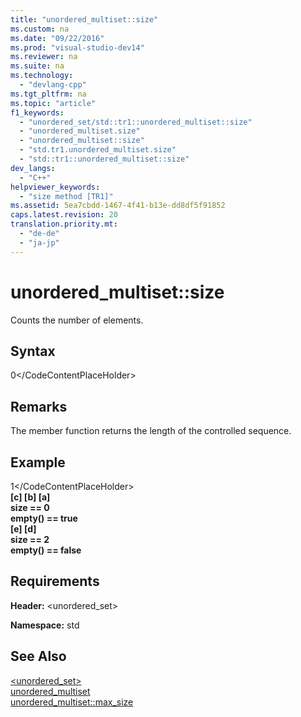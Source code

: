 ```yaml
---
title: "unordered_multiset::size"
ms.custom: na
ms.date: "09/22/2016"
ms.prod: "visual-studio-dev14"
ms.reviewer: na
ms.suite: na
ms.technology: 
  - "devlang-cpp"
ms.tgt_pltfrm: na
ms.topic: "article"
f1_keywords: 
  - "unordered_set/std::tr1::unordered_multiset::size"
  - "unordered_multiset.size"
  - "unordered_multiset::size"
  - "std.tr1.unordered_multiset.size"
  - "std::tr1::unordered_multiset::size"
dev_langs: 
  - "C++"
helpviewer_keywords: 
  - "size method [TR1]"
ms.assetid: 5ea7cbdd-1467-4f41-b13e-dd8df5f91852
caps.latest.revision: 20
translation.priority.mt: 
  - "de-de"
  - "ja-jp"
---
```

# unordered_multiset::size
Counts the number of elements.  
  
## Syntax  
  
<CodeContentPlaceHolder>0\</CodeContentPlaceHolder>  
## Remarks  
 The member function returns the length of the controlled sequence.  
  
## Example  
  
<CodeContentPlaceHolder>1\</CodeContentPlaceHolder>  
  **[c] [b] [a]**  
**size == 0**  
**empty() == true**  
 **[e] [d]**  
**size == 2**  
**empty() == false**   
## Requirements  
 **Header:** \<unordered_set>  
  
 **Namespace:** std  
  
## See Also  
 [\<unordered_set>](../vs140/-unordered_set-.md)   
 [unordered_multiset](../vs140/unordered_multiset-class.md)   
 [unordered_multiset::max_size](../vs140/unordered_multiset--max_size.md)